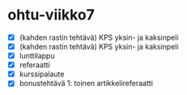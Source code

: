 # ohtu-viikko7

- [x] (kahden rastin tehtävä) KPS yksin- ja kaksinpeli
- [x] (kahden rastin tehtävä) KPS yksin- ja kaksinpeli
- [x] lunttilappu
- [x] referaatti
- [x] kurssipalaute
- [x] bonustehtävä 1: toinen artikkelireferaatti
